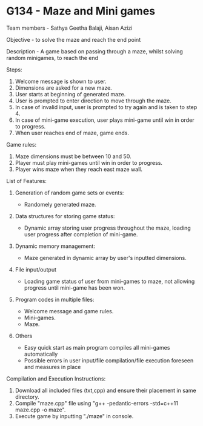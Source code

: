 # G134 - Maze and Mini games 
Team members - Sathya Geetha Balaji, Aisan Azizi

Objective - to solve the maze and reach the end point

Description - A game based on passing through a maze, whilst solving random minigames, to reach the end

Steps: 
1) Welcome message is shown to user.
2) Dimensions are asked for a new maze.
3) User starts at beginning of generated maze. 
4) User is prompted to enter direction to move through the maze.
5) In case of invalid input, user is prompted to try again and is taken to step 4.
6) In case of mini-game execution, user plays mini-game until win in order to progress.
7) When user reaches end of maze, game ends.

Game rules:
1) Maze dimensions must be between 10 and 50.
2) Player must play mini-games until win in order to progress.
3) Player wins maze when they reach east maze wall.

List of Features: 
1) Generation of random game sets or events:
    - Randomely generated maze.
  
2) Data structures for storing game status:
    - Dynamic array storing user progress throughout the maze, loading user progress after completion of mini-game.
  
3) Dynamic memory management:
    - Maze generated in dynamic array by user's inputted dimensions.
  
4) File input/output 
    - Loading game status of user from mini-games to maze, not allowing progress until mini-game has been won.

5) Program codes in multiple files:
    - Welcome message and game rules.
    - Mini-games.
    - Maze. 
    
6) Others
    - Easy quick start as main program compiles all mini-games automatically
    - Possible errors in user input/file compilation/file execution foreseen and measures in place
 
Compilation and Execution Instructions:
1) Download all included files (txt,cpp) and ensure their placement in same directory.
2) Compile "maze.cpp" file using "g++ -pedantic-errors -std=c++11 maze.cpp -o maze".
3) Execute game by inputting "./maze" in console.
